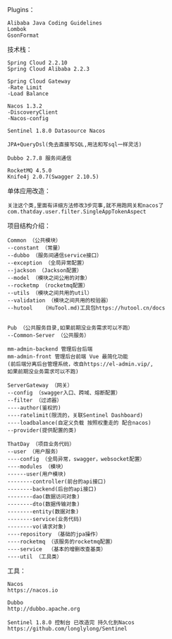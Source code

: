 Plugins：

    Alibaba Java Coding Guidelines
    Lombok
    GsonFormat
    
技术栈：

	Spring Cloud 2.2.10
	Spring Cloud Alibaba 2.2.3

	Spring Cloud Gateway
	-Rate Limit
	-Load Balance

	Nacos 1.3.2
	-DiscoveryClient
	-Nacos-config

	Sentinel 1.8.0 Datasource Nacos
	
	JPA+QueryDsl(免去直接写SQL,用法和写sql一样灵活)

    Dubbo 2.7.8 服务间通信

	RocketMQ 4.5.0
	Knife4j 2.0.7(Swagger 2.10.5)


单体应用改造：

	关注这个类,里面有详细方法修改3步完事,就不用跑网关和nacos了
	com.thatday.user.filter.SingleAppTokenAspect

项目结构介绍：

	Common （公共模块）
	--constant （常量）
	--dubbo （服务间通信service接口）
	--exception （全局异常配置）
	--jackson （Jackson配置）
	--model （模块之间公用的对象）
	--rocketmp （rocketmq配置）
	--utils （模块之间共用的util）
	--validation （模块之间共用的校验器）
	--hutool    (HuTool.md)工具包https://hutool.cn/docs


	Pub （公共服务目录,如果前期没业务需求可以不跑）
	--Common-Server （公共服务）

	mm-admin-backend 管理后台后端
	mm-admin-front 管理后台前端 Vue 最简化功能
	(前后端分离后台管理系统，改自https://el-admin.vip/,
	如果前期没业务需求可以不跑)

	ServerGateway （网关）
	--config （swagger入口、跨域、熔断配置）
	--filter （过滤器）
	----author(鉴权的)
	----ratelimit(限流的，关联Sentinel Dashboard)
	----loadbalance(自定义负载 按照权重走的 配合nacos)
	--provider(提供配置的类)

	ThatDay （项目业务代码）
	--user （用户服务）
	----config （全局异常，swagger，websocket配置）
	----modules （模块）
	------user(用户模块)
	--------controller(前台的api接口)
	--------backend(后台的api接口)
	--------dao(数据访问对象)
	--------dto(数据传输对象)
	--------entity(数据对象)
	--------service(业务代码)
	--------vo(请求对象)
	----repository （基础的jpa操作）
	----rocketmq （该服务的rocketmq配置）
	----service  （基本的增删改查基类）
	----util （工具类）

工具：
    
    Nacos
    https://nacos.io
    
    Dubbo
    http://dubbo.apache.org
    
    Sentinel 1.8.0 控制台 已改造完 持久化到Nacos    
    https://github.com/longlylong/Sentinel
